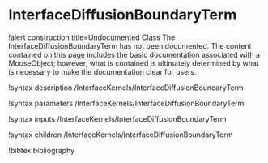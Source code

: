 <!-- MOOSE Documentation Stub: Remove this when content is added. -->

# InterfaceDiffusionBoundaryTerm

!alert construction title=Undocumented Class
The InterfaceDiffusionBoundaryTerm has not been documented. The content contained on this page
includes the basic documentation associated with a MooseObject; however, what is contained is
ultimately determined by what is necessary to make the documentation clear for users.

!syntax description /InterfaceKernels/InterfaceDiffusionBoundaryTerm

!syntax parameters /InterfaceKernels/InterfaceDiffusionBoundaryTerm

!syntax inputs /InterfaceKernels/InterfaceDiffusionBoundaryTerm

!syntax children /InterfaceKernels/InterfaceDiffusionBoundaryTerm

!bibtex bibliography
